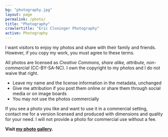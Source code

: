 ```yaml
---
bg: "photography.jpg"
layout: page
permalink: /photo/
title: "Photography"
crawlertitle: "Eric Cloninger Photography"
active: Photography
---
```


I want visitors to enjoy my photos and share with their family and friends. However, if you 
copy my work, you must agree to these terms.

All photos are licensed as *Creative Commons, share alike, attribute, non-commercial* (CC-BY-SA-NC). 
I own the copyright to my photos and I do not waive that right.

* Leave my name and the license information in the metadata, unchanged
* Give me attribution if you post them online or share them through social media or on image boards
* You may not use the photos commercially

If you see a photo you like and want to use it in a commercial setting, contact me for a 
version licensed and produced with dimensions and quality for your need. I will not provide 
a photo for commercial use without a fee.

**Visit [my photo gallery](http://photo.ericcloninger.com).**